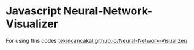 # Javascript Neural-Network-Visualizer

For using this codes [tekincancakal.github.io/Neural-Network-Visualizer/](https://tekincancakal.github.io/Neural-Network-Visualizer/)
